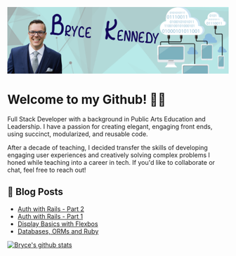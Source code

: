 [![Header](https://github.com/btken88/btken88/blob/master/github-header.png?raw=true "Header")](https://brycekennedy.net/)

# Welcome to my Github! 👋🏻

Full Stack Developer with a background in Public Arts Education and Leadership. I have a passion for creating elegant, engaging front ends, using succinct, modularized, and reusable code.

After a decade of teaching, I decided transfer the skills of developing engaging user experiences and creatively solving complex problems I honed while teaching into a career in tech. If you'd like to collaborate or chat, feel free to reach out!

## 📰 Blog Posts

* [Auth with Rails - Part 2](https://brycekennedy.net/2020/08/05/auth-with-rails-part-2/)
* [Auth with Rails - Part 1](https://brycekennedy.net/2020/07/26/auth-with-rails-part-1/)
* [Display Basics with Flexbos](https://brycekennedy.net/2020/06/20/display-basics-with-flexbox/)
* [Databases, ORMs and Ruby](https://brycekennedy.net/2020/06/01/databases-orms-and-ruby-oh-my/)

[![Bryce's github stats](https://github-readme-stats.vercel.app/api?username=btken88?count_private=true?show_icons=true?theme=radical)](https://github.com/btken88)
